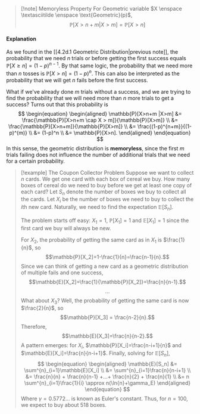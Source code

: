 > [!note] Memoryless Property
> For Geometric variable $X \enspace \textasciitilde \enspace \text{Geometric}(p)$, 
> $$\mathbb{P}[X>n+m | X > m] = \mathbb{P}[X > n]$$
#### Explanation
As we found in the [[4.2d.1 Geometric Distribution|previous note]], the probability that we need $n$ trials or before getting the first success equals $\mathbb{P}[X \geq n] = (1-p)^{n-1}$. By that same logic, the probability that we need more than $n$ tosses is $\mathbb{P}[X > n]=(1-p)^n$. This can also be interpreted as the probability that we will get $n$ fails before the first success.

What if we've already done $m$ trials without a success, and we are trying to find the probability that we will need more than $n$ more trials to get a success? Turns out that this probability is 
$$
\begin{equation}
\begin{aligned}
\mathbb{P}[X>n+m |X>m] &= \frac{\mathbb{P}[X>n+m \cap X > m]}{\mathbb{P}[X>m]} \\
&= \frac{\mathbb{P}[X>n+m]}{\mathbb{P}[X>m]} \\
&= \frac{(1-p)^{n+m}}{(1-p)^(m)} \\
&= (1-p)^n \\
&= \mathbb{P}[X>n].
\end{aligned}
\end{equation}
$$
In this sense, the geometric distribution is **memoryless**, since the first $m$ trials failing does not influence the number of additional trials that we need for a certain probability.

>[!example] The Coupon Collector Problem
>Suppose we want to collect $n$ cards. We get one card with each box of cereal we buy. How many boxes of cereal do we need to buy before we get at least one copy of each card? Let $S_n$ denote the number of boxes we buy to collect all the cards. Let $X_i$ be the number of boxes we need to buy to collect the $i$th new card. Naturally, we need to find the expectation $\mathbb{E}[S_n]$.
>
>The problem starts off easy: $X_1=1$, $\mathbb{P}[X_1]=1$ and $\mathbb{E}[X_1]=1$ since the first card we buy will always be new.
>
>For $X_2$, the probability of getting the same card as in $X_1$ is $\frac{1}{n}$, so $$\mathbb{P}[X_2]=1-\frac{1}{n}=\frac{n-1}{n}.$$ Since we can think of getting a new card as a geometric distribution of multiple fails and one success, 
>$$\mathbb{E}[X_2]=\frac{1}{\mathbb{P}[X_2]}=\frac{n}{n-1}.$$
>$$...$$
>What about $X_3$? Well, the probability of getting the same card is now $\frac{2}{n}$, so
>$$\mathbb{P}[X_3] = \frac{n-2}{n}.$$
>Therefore,
>$$\mathbb{E}[X_3]=\frac{n}{n-2}.$$
>A pattern emerges: for $X_i$, $\mathbb{P}[X_i]=\frac{n-i+1}{n}$ and $\mathbb{E}[X_i]=\frac{n}{n-i+1}$. Finally, solving for $\mathbb{E}[S_n]$,
>$$
>\begin{equation}
\begin{aligned}
>\mathbb{E}[S_n] &= \sum^{n}_{i=1}\mathbb{E}[X_i] \\
>&= \sum^{n}_{i=1}\frac{n}{n-i+1} \\
>&= \frac{n}{n} + \frac{n}{n-1} +...+ \frac{n}{2} + \frac{n}{1} \\
>&= n \sum^{n}_{i=1}\frac{1}{i} \approx n(\ln{n}+\gamma_E)
\end{aligned}
\end{equation}
>$$
>Where $\gamma = 0.5772...$ is known as Euler's constant. Thus, for $n=100$, we expect to buy about 518 boxes.
